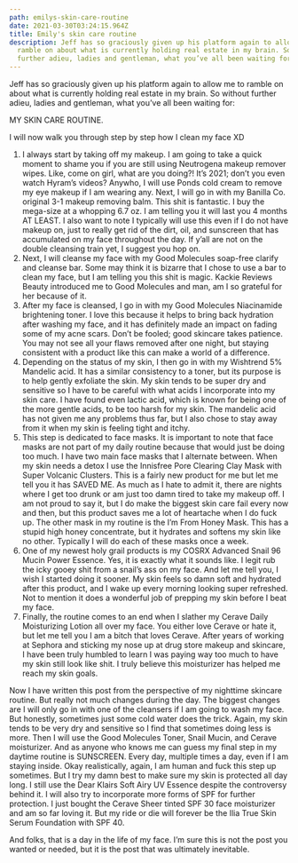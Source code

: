 ```yaml
---
path: emilys-skin-care-routine
date: 2021-03-30T03:24:15.964Z
title: Emily's skin care routine
description: Jeff has so graciously given up his platform again to allow me to
  ramble on about what is currently holding real estate in my brain. So without
  further adieu, ladies and gentleman, what you’ve all been waiting for...
---
```

Jeff has so graciously given up his platform again to allow me to ramble on about what is currently holding real estate in my brain. So without further adieu, ladies and gentleman, what you’ve all been waiting for:

MY SKIN CARE ROUTINE.

I will now walk you through step by step how I clean my face XD

1. I always start by taking off my makeup. I am going to take a quick moment to shame you if you are still using Neutrogena makeup remover wipes. Like, come on girl, what are you doing?! It’s 2021; don’t you even watch Hyram’s videos? Anywho, I will use Ponds cold cream to remove my eye makeup if I am wearing any. Next, I will go in with my Banilla Co. original 3-1 makeup removing balm. This shit is fantastic. I buy the mega-size at a whopping 6.7 oz. I am telling you it will last you 4 months AT LEAST. I also want to note I typically will use this even if I do not have makeup on, just to really get rid of the dirt, oil, and sunscreen that has accumulated on my face throughout the day. If y’all are not on the double cleansing train yet, I suggest you hop on. 
2. Next, I will cleanse my face with my Good Molecules soap-free clarify and cleanse bar. Some may think it is bizarre that I chose to use a bar to clean my face, but I am telling you this shit is magic. Kackie Reviews Beauty introduced me to Good Molecules and man, am I so grateful for her because of it. 
3. After my face is cleansed, I go in with my Good Molecules Niacinamide brightening toner. I love this because it helps to bring back hydration after washing my face, and it has definitely made an impact on fading some of my acne scars. Don’t be fooled; good skincare takes patience. You may not see all your flaws removed after one night, but staying consistent with a product like this can make a world of a difference. 
4. Depending on the status of my skin, I then go in with my Wishtrend 5% Mandelic acid. It has a similar consistency to a toner, but its purpose is to help gently exfoliate the skin. My skin tends to be super dry and sensitive so I have to be careful with what acids I incorporate into my skin care. I have found even lactic acid, which is known for being one of the more gentle acids, to be too harsh for my skin. The mandelic acid has not given me any problems thus far, but I also chose to stay away from it when my skin is feeling tight and itchy. 
5. This step is dedicated to face masks. It is important to note that face masks are not part of my daily routine because that would just be doing too much. I have two main face masks that I alternate between. When my skin needs a detox I use the Innisfree Pore Clearing Clay Mask with Super Volcanic Clusters. This is a fairly new product for me but let me tell you it has SAVED ME. As much as I hate to admit it, there are nights where I get too drunk or am just too damn tired to take my makeup off. I am not proud to say it, but I do make the biggest skin care fail every now and then, but this product saves me a lot of heartache when I do fuck up. The other mask in my routine is the I’m From Honey Mask. This has a stupid high honey concentrate, but it hydrates and softens my skin like no other. Typically I will do each of these masks once a week. 
6. One of my newest holy grail products is my COSRX Advanced Snail 96 Mucin Power Essence. Yes, it is exactly what it sounds like. I legit rub the icky gooey shit from a snail’s ass on my face. And let me tell you, I wish I started doing it sooner. My skin feels so damn soft and hydrated after this product, and I wake up every morning looking super refreshed. Not to mention it does a wonderful job of prepping my skin before I beat my face. 
7. Finally, the routine comes to an end when I slather my Cerave Daily Moisturizing Lotion all over my face. You either love Cerave or hate it, but let me tell you I am a bitch that loves Cerave. After years of working at Sephora and sticking my nose up at drug store makeup and skincare, I have been truly humbled to learn I was paying way too much to have my skin still look like shit. I truly believe this moisturizer has helped me reach my skin goals. 

Now I have written this post from the perspective of my nighttime skincare routine. But really not much changes during the day. The biggest changes are I will only go in with one of the cleansers if I am going to wash my face. But honestly, sometimes just some cold water does the trick. Again, my skin tends to be very dry and sensitive so I find that sometimes doing less is more. Then I will use the Good Molecules Toner, Snail Mucin, and Cerave moisturizer. And as anyone who knows me can guess my final step in my daytime routine is SUNSCREEN. Every day, multiple times a day, even if I am staying inside. Okay realistically, again, I am human and fuck this step up sometimes. But I try my damn best to make sure my skin is protected all day long. I still use the Dear Klairs Soft Airy UV Essence despite the controversy behind it. I will also try to incorporate more forms of SPF for further protection. I just bought the Cerave Sheer tinted SPF 30 face moisturizer and am so far loving it. But my ride or die will forever be the Ilia True Skin Serum Foundation with SPF 40. 

And folks, that is a day in the life of my face. I’m sure this is not the post you wanted or needed, but it is the post that was ultimately inevitable.